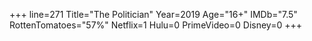 +++
line=271
Title="The Politician"
Year=2019
Age="16+"
IMDb="7.5"
RottenTomatoes="57%"
Netflix=1
Hulu=0
PrimeVideo=0
Disney=0
+++

